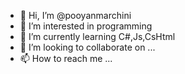 - 👋 Hi, I’m @pooyanmarchini
- 👀 I’m interested in programming
- 🌱 I’m currently learning C#,Js,CsHtml
- 💞️ I’m looking to collaborate on ...
- 📫 How to reach me ...

<!---
pooyanmarchini/pooyanmarchini is a ✨ special ✨ repository because its `README.md` (this file) appears on your GitHub profile.
You can click the Preview link to take a look at your changes.
--->


